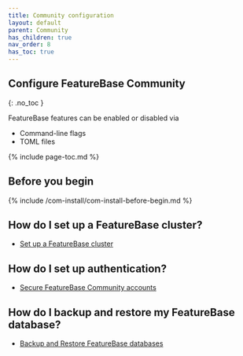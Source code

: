 ```yaml
---
title: Community configuration
layout: default
parent: Community
has_children: true
nav_order: 8
has_toc: true
---
```


## Configure FeatureBase Community
{: .no_toc }

FeatureBase features can be enabled or disabled via

* Command-line flags
* TOML files

{% include page-toc.md %}

## Before you begin

{% include /com-install/com-install-before-begin.md %}

## How do I set up a FeatureBase cluster?

* [Set up a FeatureBase cluster](/docs/community/com-config/old-resize-cluster)


## How do I set up authentication?

* [Secure FeatureBase Community accounts](/docs/community/com-config-auth/com-config-auth-home)

## How do I backup and restore my FeatureBase database?

* [Backup and Restore FeatureBase databases](/docs/community/com-backup/com-backup-home)

